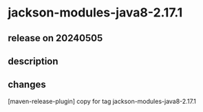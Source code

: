 # jackson-modules-java8-2.17.1

## release on 20240505

## description

## changes

[maven-release-plugin] copy for tag jackson-modules-java8-2.17.1


